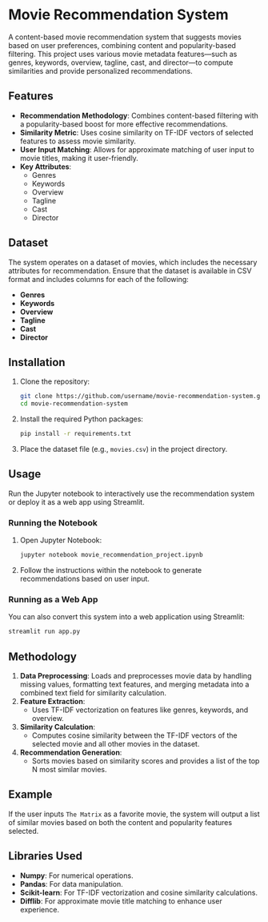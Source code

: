 # Movie Recommendation System

A content-based movie recommendation system that suggests movies based on user preferences, combining content and popularity-based filtering. This project uses various movie metadata features—such as genres, keywords, overview, tagline, cast, and director—to compute similarities and provide personalized recommendations.

## Features

- **Recommendation Methodology**: Combines content-based filtering with a popularity-based boost for more effective recommendations.
- **Similarity Metric**: Uses cosine similarity on TF-IDF vectors of selected features to assess movie similarity.
- **User Input Matching**: Allows for approximate matching of user input to movie titles, making it user-friendly.
- **Key Attributes**:
  - Genres
  - Keywords
  - Overview
  - Tagline
  - Cast
  - Director

## Dataset

The system operates on a dataset of movies, which includes the necessary attributes for recommendation. Ensure that the dataset is available in CSV format and includes columns for each of the following:
- **Genres**
- **Keywords**
- **Overview**
- **Tagline**
- **Cast**
- **Director**

## Installation

1. Clone the repository:
   ```bash
   git clone https://github.com/username/movie-recommendation-system.git
   cd movie-recommendation-system
   ```

2. Install the required Python packages:
   ```bash
   pip install -r requirements.txt
   ```

3. Place the dataset file (e.g., `movies.csv`) in the project directory.

## Usage

Run the Jupyter notebook to interactively use the recommendation system or deploy it as a web app using Streamlit.

### Running the Notebook

1. Open Jupyter Notebook:
   ```bash
   jupyter notebook movie_recommendation_project.ipynb
   ```
2. Follow the instructions within the notebook to generate recommendations based on user input.

### Running as a Web App

You can also convert this system into a web application using Streamlit:
   ```bash
   streamlit run app.py
   ```

## Methodology

1. **Data Preprocessing**: Loads and preprocesses movie data by handling missing values, formatting text features, and merging metadata into a combined text field for similarity calculation.
2. **Feature Extraction**:
   - Uses TF-IDF vectorization on features like genres, keywords, and overview.
3. **Similarity Calculation**:
   - Computes cosine similarity between the TF-IDF vectors of the selected movie and all other movies in the dataset.
4. **Recommendation Generation**:
   - Sorts movies based on similarity scores and provides a list of the top N most similar movies.

## Example

If the user inputs `The Matrix` as a favorite movie, the system will output a list of similar movies based on both the content and popularity features selected.

## Libraries Used

- **Numpy**: For numerical operations.
- **Pandas**: For data manipulation.
- **Scikit-learn**: For TF-IDF vectorization and cosine similarity calculations.
- **Difflib**: For approximate movie title matching to enhance user experience.
